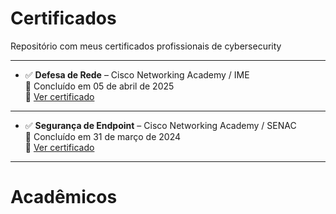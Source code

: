 # Certificados
Repositório com meus certificados profissionais de cybersecurity

---

- ✅ **Defesa de Rede** – Cisco Networking Academy / IME  
  📅 Concluído em 05 de abril de 2025  
  🔗 [Ver certificado](https://github.com/JoshuaPortfolioXL/Certificados/blob/main/Defesa-de-Rede-IME-2025.pdf?raw=true)

---

- ✅ **Segurança de Endpoint** – Cisco Networking Academy / SENAC  
  📅 Concluído em 31 de março de 2024  
  🔗 [Ver certificado](https://github.com/JoshuaPortfolioXL/Certificados/blob/main/Seguran%C3%A7a%20de%20endpoint%20SENAC.pdf?raw=true)

---

# Acadêmicos
